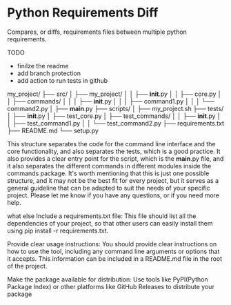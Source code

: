 # Python Requirements Diff
Compares, or diffs, requirements files between multiple python requirements.

TODO
- finilze the readme
- add branch protection
- add action to run tests in github

my_project/
├── src/
│   ├── my_project/
│   │   ├── __init__.py
│   │   ├── core.py
│   │   ├── commands/
│   │   │   ├── __init__.py
│   │   │   ├── command1.py
│   │   │   └── command2.py
│   ├── __main__.py
├── scripts/
│   ├── my_project.sh
├── tests/
│   ├── __init__.py
│   ├── test_core.py
│   ├── test_commands/
│   │   ├── __init__.py
│   │   ├── test_command1.py
│   │   └── test_command2.py
├── requirements.txt
├── README.md
└── setup.py

This structure separates the code for the command line interface and the core functionality, and also separates the tests, which is a good practice. It also provides a clear entry point for the script, which is the __main__.py file, and it also separates the different commands in different modules inside the commands package.
It's worth mentioning that this is just one possible structure, and it may not be the best fit for every project, but it serves as a general guideline that can be adapted to suit the needs of your specific project.
Please let me know if you have any questions, or if you need more help.


what else
Include a requirements.txt file: This file should list all the dependencies of your project, so that other users can easily install them using pip install -r requirements.txt.

Provide clear usage instructions: You should provide clear instructions on how to use the tool, including any command line arguments or options that it accepts. This information can be included in a README.md file in the root of the project.

Make the package available for distribution: Use tools like PyPI(Python Package Index) or other platforms like GitHub Releases to distribute your package
